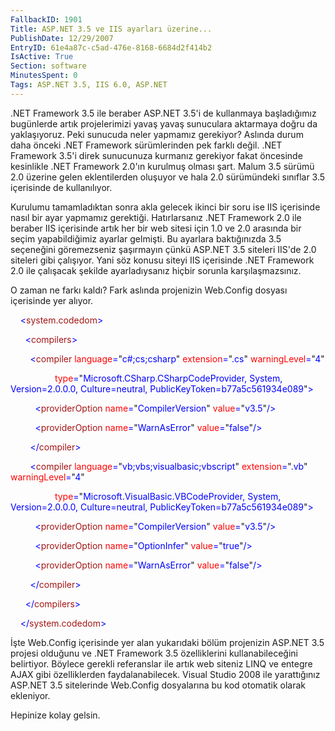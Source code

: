 ```yaml
---
FallbackID: 1901
Title: ASP.NET 3.5 ve IIS ayarları üzerine...
PublishDate: 12/29/2007
EntryID: 61e4a87c-c5ad-476e-8168-6684d2f414b2
IsActive: True
Section: software
MinutesSpent: 0
Tags: ASP.NET 3.5, IIS 6.0, ASP.NET
---
```

.NET Framework 3.5 ile beraber ASP.NET 3.5'i de kullanmaya başladığımız
bugünlerde artık projelerimizi yavaş yavaş sunuculara aktarmaya doğru da
yaklaşıyoruz. Peki sunucuda neler yapmamız gerekiyor? Aslında durum daha
önceki .NET Framework sürümlerinden pek farklı değil. .NET Framework
3.5'i direk sunucunuza kurmanız gerekiyor fakat öncesinde kesinlikle
.NET Framework 2.0'ın kurulmuş olması şart. Malum 3.5 sürümü 2.0 üzerine
gelen eklentilerden oluşuyor ve hala 2.0 sürümündeki sınıflar 3.5
içerisinde de kullanılıyor.

Kurulumu tamamladıktan sonra akla gelecek ikinci bir soru ise IIS
içerisinde nasıl bir ayar yapmamız gerektiği. Hatırlarsanız .NET
Framework 2.0 ile beraber IIS içerisinde artık her bir web sitesi için
1.0 ve 2.0 arasında bir seçim yapabildiğimiz ayarlar gelmişti. Bu
ayarlara baktığınızda 3.5 seçeneğini göremezseniz şaşırmayın çünkü
ASP.NET 3.5 siteleri IIS'de 2.0 siteleri gibi çalışıyor. Yani söz konusu
siteyi IIS içerisinde .NET Framework 2.0 ile çalışacak şekilde
ayarladıysanız hiçbir sorunla karşılaşmazsınız.

O zaman ne farkı kaldı? Fark aslında projenizin Web.Config dosyası
içerisinde yer alıyor.

<span style="color: blue;">    \<</span><span
style="color: #a31515;">system.codedom</span><span
style="color: blue;">\></span>

<span style="color: blue;">      \<</span><span
style="color: #a31515;">compilers</span><span
style="color: blue;">\></span>

<span style="color: blue;">        \<</span><span
style="color: #a31515;">compiler</span><span style="color: blue;">
</span><span style="color: red;">language</span><span
style="color: blue;">=</span>"<span
style="color: blue;">c\#;cs;csharp</span>"<span style="color: blue;">
</span><span style="color: red;">extension</span><span
style="color: blue;">=</span>"<span
style="color: blue;">.cs</span>"<span style="color: blue;"> </span><span
style="color: red;">warningLevel</span><span
style="color: blue;">=</span>"<span style="color: blue;">4</span>"

<span style="color: blue;">                  </span><span
style="color: red;">type</span><span style="color: blue;">=</span>"<span
style="color: blue;">Microsoft.CSharp.CSharpCodeProvider, System,
Version=2.0.0.0, Culture=neutral,
PublicKeyToken=b77a5c561934e089</span>"<span
style="color: blue;">\></span>

<span style="color: blue;">          \<</span><span
style="color: #a31515;">providerOption</span><span style="color: blue;">
</span><span style="color: red;">name</span><span
style="color: blue;">=</span>"<span
style="color: blue;">CompilerVersion</span>"<span style="color: blue;">
</span><span style="color: red;">value</span><span
style="color: blue;">=</span>"<span
style="color: blue;">v3.5</span>"<span style="color: blue;">/\></span>

<span style="color: blue;">          \<</span><span
style="color: #a31515;">providerOption</span><span style="color: blue;">
</span><span style="color: red;">name</span><span
style="color: blue;">=</span>"<span
style="color: blue;">WarnAsError</span>"<span style="color: blue;">
</span><span style="color: red;">value</span><span
style="color: blue;">=</span>"<span
style="color: blue;">false</span>"<span style="color: blue;">/\></span>

<span style="color: blue;">        \</</span><span
style="color: #a31515;">compiler</span><span
style="color: blue;">\></span>

<span style="color: blue;">        \<</span><span
style="color: #a31515;">compiler</span><span style="color: blue;">
</span><span style="color: red;">language</span><span
style="color: blue;">=</span>"<span
style="color: blue;">vb;vbs;visualbasic;vbscript</span>"<span
style="color: blue;"> </span><span
style="color: red;">extension</span><span
style="color: blue;">=</span>"<span
style="color: blue;">.vb</span>"<span style="color: blue;"> </span><span
style="color: red;">warningLevel</span><span
style="color: blue;">=</span>"<span style="color: blue;">4</span>"

<span style="color: blue;">                  </span><span
style="color: red;">type</span><span style="color: blue;">=</span>"<span
style="color: blue;">Microsoft.VisualBasic.VBCodeProvider, System,
Version=2.0.0.0, Culture=neutral,
PublicKeyToken=b77a5c561934e089</span>"<span
style="color: blue;">\></span>

<span style="color: blue;">          \<</span><span
style="color: #a31515;">providerOption</span><span style="color: blue;">
</span><span style="color: red;">name</span><span
style="color: blue;">=</span>"<span
style="color: blue;">CompilerVersion</span>"<span style="color: blue;">
</span><span style="color: red;">value</span><span
style="color: blue;">=</span>"<span
style="color: blue;">v3.5</span>"<span style="color: blue;">/\></span>

<span style="color: blue;">          \<</span><span
style="color: #a31515;">providerOption</span><span style="color: blue;">
</span><span style="color: red;">name</span><span
style="color: blue;">=</span>"<span
style="color: blue;">OptionInfer</span>"<span style="color: blue;">
</span><span style="color: red;">value</span><span
style="color: blue;">=</span>"<span
style="color: blue;">true</span>"<span style="color: blue;">/\></span>

<span style="color: blue;">          \<</span><span
style="color: #a31515;">providerOption</span><span style="color: blue;">
</span><span style="color: red;">name</span><span
style="color: blue;">=</span>"<span
style="color: blue;">WarnAsError</span>"<span style="color: blue;">
</span><span style="color: red;">value</span><span
style="color: blue;">=</span>"<span
style="color: blue;">false</span>"<span style="color: blue;">/\></span>

<span style="color: blue;">        \</</span><span
style="color: #a31515;">compiler</span><span
style="color: blue;">\></span>

<span style="color: blue;">      \</</span><span
style="color: #a31515;">compilers</span><span
style="color: blue;">\></span>

<span style="color: blue;">    \</</span><span
style="color: #a31515;">system.codedom</span><span
style="color: blue;">\></span>

İşte Web.Config içerisinde yer alan yukarıdaki bölüm projenizin ASP.NET
3.5 projesi olduğunu ve .NET Framework 3.5 özelliklerini
kullanabileceğini belirtiyor. Böylece gerekli referanslar ile artık web
siteniz LINQ ve entegre AJAX gibi özelliklerden faydalanabilecek. Visual
Studio 2008 ile yarattığınız ASP.NET 3.5 sitelerinde Web.Config
dosyalarına bu kod otomatik olarak ekleniyor.

Hepinize kolay gelsin.


